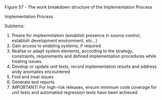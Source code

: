 Figure 57 - The work breakdown structure of the Implementation Process

Implementation Process

Subitems:

1. Preare for impleemntation (establish presence in source control, establish development environment, etc...)
2. Gain access to enabling systems, if required
3. Realise or adapt system elements, according to the strategy, constraints, requirements and defined implementation procedures while treating issues.
4. Develop or update unit tests, record implementation results and address andy anomalies encountered
5. Find and treat issues
6. Generate test reports
7. IMPORTANT! For high-risk releases, ensure minimum code coverage for unit tests and automatied regression tests have been achieved